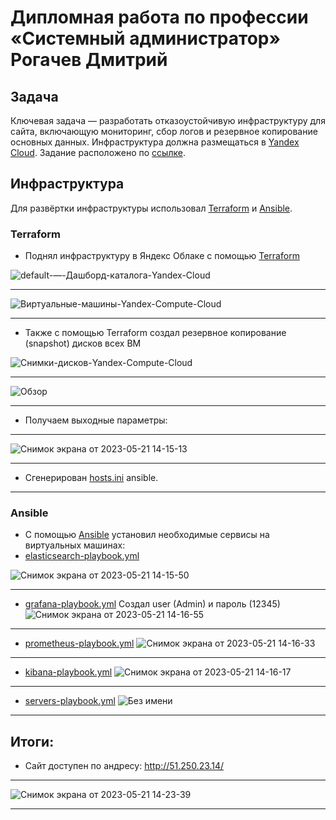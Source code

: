 #  Дипломная работа по профессии «Системный администратор»  Рогачев Дмитрий

## Задача
Ключевая задача — разработать отказоустойчивую инфраструктуру для сайта, включающую мониторинг, сбор логов и резервное копирование основных данных. Инфраструктура должна размещаться в [Yandex Cloud](https://cloud.yandex.com/). Задание расположено по [ссылке](https://github.com/netology-code/sys-diplom/blob/main/README.md).
## Инфраструктура
Для развёртки инфраструктуры использовал  [Terraform](https://github.com/Dimarkle/Diplom/tree/main/terraform) и [Ansible](https://github.com/Dimarkle/Diplom/tree/main/ansible).

### Terraform
* Поднял инфраструктуру в Яндекс Облаке с помощью [Terraform](https://github.com/Dimarkle/Diplom/tree/main/terraform)

![default-—-Дашборд-каталога-Yandex-Cloud](https://github.com/Dimarkle/Diplom/assets/118626944/d64b0178-614c-43b8-ad86-d405d80efe66)
___
![Виртуальные-машины-Yandex-Compute-Cloud](https://github.com/Dimarkle/Diplom/assets/118626944/ade2ac42-837e-47e6-89ce-e75dd376c927)
___
* Также с помощью Terraform создал  резервное копирование (snapshot) дисков всех ВМ

![Снимки-дисков-Yandex-Compute-Cloud](https://github.com/Dimarkle/Diplom/assets/118626944/d364e17a-0176-445f-a3bb-fe5bca539127)
___
![Обзор](https://github.com/Dimarkle/Diplom/assets/118626944/0e199655-38de-4b4e-b88e-4d829bd93702)
___
* Получаем выходные параметры: 
___
![Снимок экрана от 2023-05-21 14-15-13](https://github.com/Dimarkle/Diplom/assets/118626944/bb408c20-1f5b-4c61-83f1-d9902ffd35b9)
___
* Сгенерирован  [hosts.ini](https://github.com/Dimarkle/Diplom/blob/main/ansible/inventory/hosts.ini) ansible.
___
### Ansible
* С помощью [Ansible](https://github.com/Dimarkle/Diplom/tree/main/ansible) установил необходимые сервисы на виртуальных машинах:
* [elasticsearch-playbook.yml](https://github.com/Dimarkle/Diplom/blob/main/ansible/elasticsearch-playbook.yml)


![Снимок экрана от 2023-05-21 14-15-50](https://github.com/Dimarkle/Diplom/assets/118626944/10ad7cec-6f4e-4e54-a443-0845b6b2b33e)
___

* [grafana-playbook.yml](https://github.com/Dimarkle/Diplom/blob/main/ansible/grafana-playbook.yml) Создал user (Admin) и пароль (12345) 
![Снимок экрана от 2023-05-21 14-16-55](https://github.com/Dimarkle/Diplom/assets/118626944/df44d346-3c26-44cd-92cf-c80a67adeb3c)
___
* [prometheus-playbook.yml](https://github.com/Dimarkle/Diplom/blob/main/ansible/prometheus-playbook.yml)
![Снимок экрана от 2023-05-21 14-16-33](https://github.com/Dimarkle/Diplom/assets/118626944/5a4f74dc-e482-44d7-ace2-37638e791a89)
___
* [kibana-playbook.yml](https://github.com/Dimarkle/Diplom/blob/main/ansible/kibana-playbook.yml)
![Снимок экрана от 2023-05-21 14-16-17](https://github.com/Dimarkle/Diplom/assets/118626944/2cb9d977-1731-4399-b9f2-be97477165ed)
___

* [servers-playbook.yml](https://github.com/Dimarkle/Diplom/blob/main/ansible/servers-playbook.yml)
![Без имени](https://github.com/Dimarkle/Diplom/assets/118626944/0162cbfd-475f-4062-8abc-8c388578035c)
___
## Итоги:
* Сайт доступен по андресу: http://51.250.23.14/

___
![Снимок экрана от 2023-05-21 14-23-39](https://github.com/Dimarkle/Diplom/assets/118626944/7d508eb6-23a5-4a78-9523-24262adf6fae)
___
